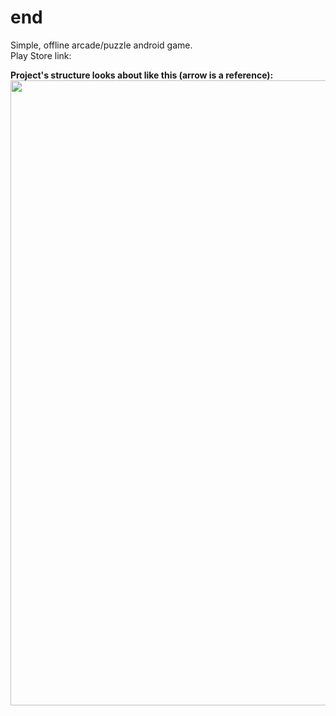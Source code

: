 # end
Simple, offline arcade/puzzle android game.<br>
Play Store link: <br>

<p><b>Project's structure looks about like this (arrow is a reference):</b><br>
  <img src="https://github.com/theYiome/end/blob/master/readme2.svg" width="1000px">
</p>

